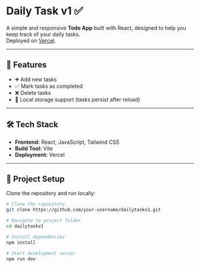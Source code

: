 # Daily Task v1 ✅

A simple and responsive **Todo App** built with React, designed to help you keep track of your daily tasks.  
Deployed on [Vercel](https://dailytaskv1.vercel.app).

---

## 🚀 Features

- ➕ Add new tasks  
- ✅ Mark tasks as completed  
- ❌ Delete tasks  
- 💾 Local storage support (tasks persist after reload)  

---

## 🛠️ Tech Stack

- **Frontend:** React, JavaScript, Tailwind CSS  
- **Build Tool:** Vite  
- **Deployment:** Vercel  

---

## 📂 Project Setup

Clone the repository and run locally:

```bash
# Clone the repository
git clone https://github.com/your-username/dailytaskv1.git

# Navigate to project folder
cd dailytaskv1

# Install dependencies
npm install

# Start development server
npm run dev
